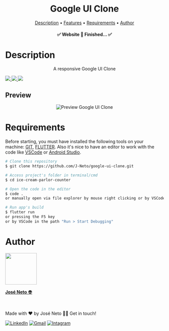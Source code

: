 <h1 align="center">Google UI Clone</h1>

<p align="center">
 <a href="#description">Description</a> •
 <a href="#features">Features</a> • 
 <a href="#requirements">Requirements</a> • 
 <a href="#author">Author</a>
</p>

<h4 align="center"> 
	✅  Website 🚀 Finished...  ✅
</h4>

Description
=======================
<p align="center">A responsive Google UI Clone </p>

<a href="https://developer.mozilla.org/pt-BR/docs/Web/HTML">
    <img src="https://img.shields.io/badge/HTML5-E34F26?style=for-the-badge&logo=html5&logoColor=white" />  
</a>
<a href="https://developer.mozilla.org/pt-BR/docs/Web/CSS">
    <img src="https://img.shields.io/badge/CSS3-1572B6?style=for-the-badge&logo=css3&logoColor=white" />
</a>
<a href="https://developer.mozilla.org/pt-BR/docs/Web/JavaScript">
    <img src="https://img.shields.io/badge/JavaScript-323330?style=for-the-badge&logo=javascript&logoColor=F7DF1E" />
</a>
<p></p>

## Preview
<p align="center">
  <img alt="Preview Google UI Clone" src="https://github.com/J-Neto/google-ui-clone.git">
</p>

Requirements
=======================
Before starting, you must have installed the following tools on your machine: [GIT](https://git-scm.com/downloads), [FLUTTER](https://flutter.dev/docs/get-started/install). Also it's nice to have an editor to work with the code like [VSCode](https://code.visualstudio.com/) or [Android Studio](https://developer.android.com/studio).

```bash
# Clone this repository
$ git clone https://github.com/J-Neto/google-ui-clone.git

# Access project's folder in terminal/cmd
$ cd ice-cream-parlor-counter

# Open the code in the editor
$ code .
or manually open via file explorer by mouse right clicking or by VSCode on the path "File > Open Folder > [Find the folder "ice-cream-parlor-counter"] > Open"

# Run app's build
$ flutter run
or pressing the F5 key
or by VSCode in the path "Run > Start Debugging"
```

Author
=======================
<a href="https://https://github.com/J-Neto"><img src="https://avatars.githubusercontent.com/u/49914443?v=4" width="100px;" alt=""/><br><p><b>José Neto</b> 👽</p></a><br>

Made with ❤️ by José Neto 👋🏽 Get in touch!

<a href="https://www.linkedin.com/in/jos%C3%A9-neto-299920152/"> <img src="https://img.shields.io/badge/LinkedIn-%230A66C2?style=for-the-badge&logo=linkedin&logoColor=white" alt="LinkedIn"></a> 
<a href="mailto:ribeirojoseph44@gmail.com"> <img src="https://img.shields.io/badge/Gmail-%23C5221E?style=for-the-badge&logo=gmail&logoColor=white" alt="Gmail"></a> 
<a href="https://www.instagram.com/neto._ribeiro/"> <img src="https://img.shields.io/badge/instagram-%23FE2973.svg?&style=for-the-badge&logo=instagram&logoColor=white" alt="Intagram"></a>
